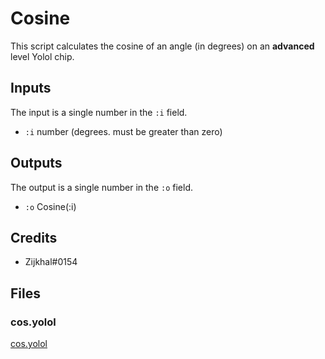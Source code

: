 # Cosine

This script calculates the cosine of an angle (in degrees) on an **advanced** level Yolol chip.

## Inputs

The input is a single number in the `:i` field.

 - `:i` number (degrees. must be greater than zero)

## Outputs

The output is a single number in the `:o` field.

 - `:o` Cosine(:i)

## Credits

 - Zijkhal#0154
 
## Files
 
### cos.yolol
[cos.yolol](cos.yolol ':include')
